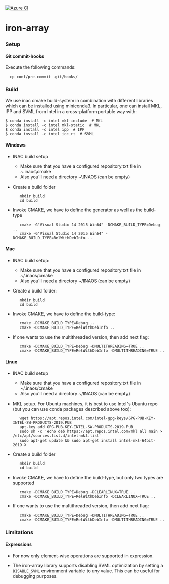 [![Azure CI](https://inaos.visualstudio.com/iron-array/_apis/build/status/inaos.iron-array?branchName=develop)](https://inaos.visualstudio.com/iron-array/_build/latest?definitionId=6&branchName=develop)

# iron-array

### Setup

#### Git commit-hooks

Execute the following commands:

      cp conf/pre-commit .git/hooks/


### Build

We use inac cmake build-system in combination with different libraries which can be installed using
miniconda3.  In particular, one can install MKL, IPP and SVML from Intel in a cross-platform
portable way with:

    $ conda install -c intel mkl-include  # MKL
    $ conda install -c intel mkl-static  # MKL
    $ conda install -c intel ipp  # IPP
    $ conda install -c intel icc_rt  # SVML

#### Windows

* INAC build setup
    * Make sure that you have a configured repository.txt file in ~\.inaos\cmake
    * Also you'll need a directory ~\INAOS (can be empty)

* Create a build folder

         mkdir build
         cd build

* Invoke CMAKE, we have to define the generator as well as the build-type

         cmake -G"Visual Studio 14 2015 Win64" -DCMAKE_BUILD_TYPE=Debug ..
         cmake -G"Visual Studio 14 2015 Win64" -DCMAKE_BUILD_TYPE=RelWithDebInfo ..

#### Mac

* INAC build setup:
    * Make sure that you have a configured repository.txt file in ~/.inaos/cmake
    * Also you'll need a directory ~/INAOS (can be empty)

* Create a build folder:

         mkdir build
         cd build

* Invoke CMAKE, we have to define the build-type:

         cmake -DCMAKE_BUILD_TYPE=Debug ..
         cmake -DCMAKE_BUILD_TYPE=RelWithDebInfo ..

* If one wants to use the multithreaded version, then add next flag:

         cmake -DCMAKE_BUILD_TYPE=Debug -DMULTITHREADING=TRUE ..
         cmake -DCMAKE_BUILD_TYPE=RelWithDebInfo -DMULTITHREADING=TRUE ..


#### Linux

* INAC build setup
    * Make sure that you have a configured repository.txt file in ~/.inaos/cmake
    * Also you'll need a directory ~/INAOS (can be empty)

* MKL setup.  For Ubuntu machines, it is best to use Intel's Ubuntu repo (but
  you can use conda packages described above too):

         wget https://apt.repos.intel.com/intel-gpg-keys/GPG-PUB-KEY-INTEL-SW-PRODUCTS-2019.PUB
         apt-key add GPG-PUB-KEY-INTEL-SW-PRODUCTS-2019.PUB
         sudo sh -c 'echo deb https://apt.repos.intel.com/mkl all main > /etc/apt/sources.list.d/intel-mkl.list'
         sudo apt-get update && sudo apt-get install intel-mkl-64bit-2019.X

* Create a build folder

         mkdir build
         cd build

* Invoke CMAKE, we have to define the build-type, but only two types are supported

         cmake -DCMAKE_BUILD_TYPE=Debug -DCLEARLINUX=TRUE ..
         cmake -DCMAKE_BUILD_TYPE=RelWithDebInfo -DCLEARLINUX=TRUE ..

* If one wants to use the multithreaded version, then add next flag:

         cmake -DCMAKE_BUILD_TYPE=Debug -DMULTITHREADING=TRUE ..
         cmake -DCMAKE_BUILD_TYPE=RelWithDebInfo -DMULTITHREADING=TRUE ..


### Limitations

#### Expressions

* For now only element-wise operations are supported in expression.

* The iron-array library supports disabling SVML optimization by setting a `DISABLE_SVML` environment variable to *any* value.  This can be useful for debugging purposes.

